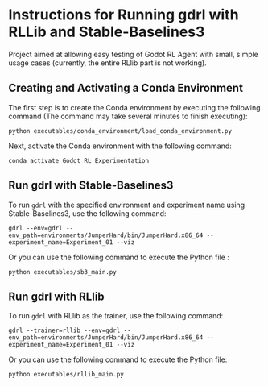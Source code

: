 # Instructions for Running gdrl with RLLib and Stable-Baselines3

Project aimed at allowing easy testing of Godot RL Agent with small, simple usage cases (currently, the entire RLlib part is not working).

## Creating and Activating a Conda Environment

The first step is to create the Conda environment by executing the following command (The command may take several minutes to finish executing):

```shell
python executables/conda_environment/load_conda_environment.py
```

Next, activate the Conda environment with the following command:

```shell
conda activate Godot_RL_Experimentation
```

## Run gdrl with Stable-Baselines3

To run `gdrl` with the specified environment and experiment name using Stable-Baselines3, use the following command:

```shell
gdrl --env=gdrl --env_path=environments/JumperHard/bin/JumperHard.x86_64 --experiment_name=Experiment_01 --viz
```

Or you can use the following command to execute the Python file :

```shell
python executables/sb3_main.py
```

## Run gdrl with RLlib

To run `gdrl` with RLlib as the trainer, use the following command:

```shell
gdrl --trainer=rllib --env=gdrl --env_path=environments/JumperHard/bin/JumperHard.x86_64 --experiment_name=Experiment_01 --viz
```

Or you can use the following command to execute the Python file:

```shell
python executables/rllib_main.py
```
